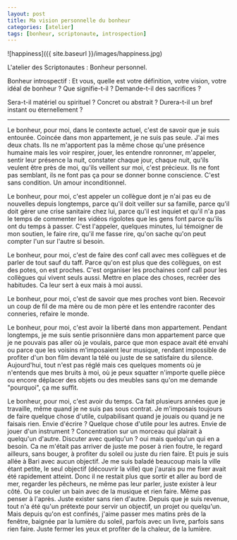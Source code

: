 ```yaml
---
layout: post
title: Ma vision personnelle du bonheur
categories: [atelier]
tags: [bonheur, scriptonaute, introspection]
---
```


![happiness]({{ site.baseurl }}/images/happiness.jpg)

L'atelier des Scriptonautes : Bonheur personnel.

Bonheur introspectif : Et vous, quelle est votre définition, votre vision, votre idéal de bonheur ? Que signifie-t-il ? Demande-t-il des sacrifices ?

Sera-t-il matériel ou spirituel ? Concret ou abstrait ? Durera-t-il un bref instant ou éternellement ?

---

Le bonheur, pour moi, dans le contexte actuel, c'est de savoir que je suis entourée. 
Coincée dans mon appartement, je ne suis pas seule. J'ai mes deux chats. Ils ne m'apportent pas la même chose qu'une présence humaine mais les voir respirer, jouer, les entendre ronronner, m'appeler, sentir leur présence la nuit, constater chaque jour, chaque nuit, qu'ils veulent être près de moi, qu'ils veillent sur moi, c'est précieux. Ils ne font pas semblant, ils ne font pas ça pour se donner bonne conscience. C'est sans condition. Un amour inconditionnel.

Le bonheur, pour moi, c'est appeler un collègue dont je n'ai pas eu de nouvelles depuis longtemps, parce qu'il doit veiller sur sa famille, parce qu'il doit gérer une crise sanitaire chez lui, parce qu'il est inquiet et qu'il n'a pas le temps de commenter les vidéos rigolotes que les gens font parce qu'ils ont du temps à passer. C'est l'appeler, quelques minutes, lui témoigner de mon soutien, le faire rire, qu'il me fasse rire, qu'on sache qu'on peut compter l'un sur l'autre si besoin.

Le bonheur, pour moi, c'est de faire des conf call avec mes collègues et de parler de tout sauf du taff. Parce qu'on est plus que des collègues, on est des potes, on est proches. C'est organiser les prochaines conf call pour les collègues qui vivent seuls aussi. Mettre en place des choses, recréer des habitudes. Ca leur sert à eux mais à moi aussi.

Le bonheur, pour moi, c'est de savoir que mes proches vont bien. Recevoir un coup de fil de ma mère ou de mon père et les entendre raconter des conneries, refaire le monde.

Le bonheur, pour moi, c'est avoir la liberté dans mon appartement. Pendant longtemps, je me suis sentie prisonnière dans mon appartement parce que je ne pouvais pas aller où je voulais, parce que mon espace avait été envahi ou parce que les voisins m'imposaient leur musique, rendant impossible de profiter d'un bon film devant la télé ou juste de se satisfaire du silence. Aujourd'hui, tout n'est pas réglé mais ces quelques moments où je n'entends que mes bruits à moi, où je peux squatter n'importe quelle pièce ou encore déplacer des objets ou des meubles sans qu'on me demande "pourquoi", ça me suffit.

Le bonheur, pour moi, c'est avoir du temps. Ca fait plusieurs années que je travaille, même quand je ne suis pas sous contrat. Je m'imposais toujours de faire quelque chose d'utile, culpabilisant quand je jouais ou quand je ne faisais rien. Envie d'écrire ? Quelque chose d'utile pour les autres. Envie de jouer d'un instrument ? Concentration sur un morceau qui plairait à quelqu'un d'autre. Discuter avec quelqu'un ? oui mais quelqu'un qui en a besoin. Ca ne m'était pas arriver de juste me poser à rien foutre, le regard ailleurs, sans bouger, à profiter du soleil ou juste du rien faire. Et puis je suis allée à Bari avec aucun objectif. Je me suis baladé beaucoup mais la ville étant petite, le seul objectif (découvrir la ville) que j'aurais pu me fixer avait été rapidement atteint. Donc il ne restait plus que sortir et aller au bord de mer, regarder les pêcheurs, ne même pas leur parler, juste exister à leur côté. Ou se couler un bain avec de la musique et rien faire. Même pas penser à l'après. Juste exister sans rien d'autre. Depuis que je suis revenue, tout n'a été qu'un prétexte pour servir un objectif, un projet ou quelqu'un. Mais depuis qu'on est confinés, j'aime passer mes matins près de la fenêtre, baignée par la lumière du soleil, parfois avec un livre, parfois sans rien faire. Juste fermer les yeux et profiter de la chaleur, de la lumière.
